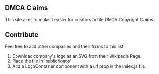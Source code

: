 ## DMCA Claims  
This site aims to make it easier for creators to file DMCA Copyright Claims.

## Contribute  
Feel free to add other companies and their forms to this list.
1. Download company's logo as an SVG from their Wikipedia Page.
2. Place the file in 'public/logos'
3. Add a LogoContainer component with a url prop in the index.js file.